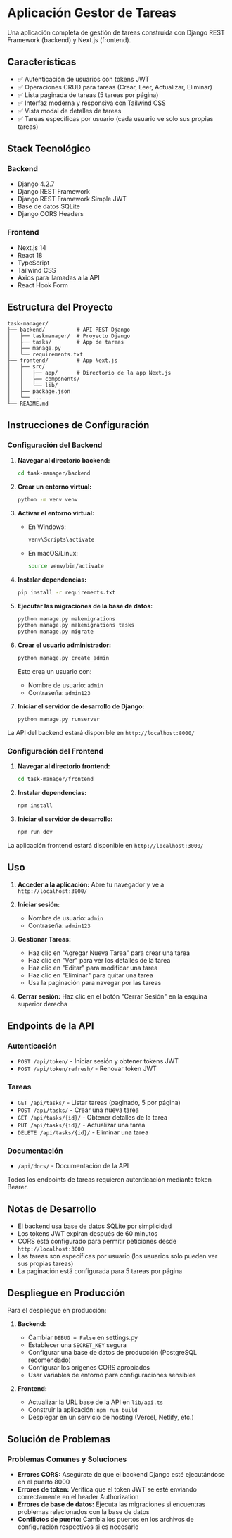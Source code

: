 # Aplicación Gestor de Tareas

Una aplicación completa de gestión de tareas construida con Django REST Framework (backend) y Next.js (frontend).

## Características

- ✅ Autenticación de usuarios con tokens JWT
- ✅ Operaciones CRUD para tareas (Crear, Leer, Actualizar, Eliminar)
- ✅ Lista paginada de tareas (5 tareas por página)
- ✅ Interfaz moderna y responsiva con Tailwind CSS
- ✅ Vista modal de detalles de tareas
- ✅ Tareas específicas por usuario (cada usuario ve solo sus propias tareas)

## Stack Tecnológico

### Backend
- Django 4.2.7
- Django REST Framework
- Django REST Framework Simple JWT
- Base de datos SQLite
- Django CORS Headers

### Frontend
- Next.js 14
- React 18
- TypeScript
- Tailwind CSS
- Axios para llamadas a la API
- React Hook Form

## Estructura del Proyecto

```
task-manager/
├── backend/          # API REST Django
│   ├── taskmanager/  # Proyecto Django
│   ├── tasks/        # App de tareas
│   ├── manage.py
│   └── requirements.txt
├── frontend/         # App Next.js
│   ├── src/
│   │   ├── app/      # Directorio de la app Next.js
│   │   ├── components/
│   │   └── lib/
│   ├── package.json
│   └── ...
└── README.md
```

## Instrucciones de Configuración

### Configuración del Backend

1. **Navegar al directorio backend:**
   ```bash
   cd task-manager/backend
   ```

2. **Crear un entorno virtual:**
   ```bash
   python -m venv venv
   ```

3. **Activar el entorno virtual:**
   - En Windows:
     ```bash
     venv\Scripts\activate
     ```
   - En macOS/Linux:
     ```bash
     source venv/bin/activate
     ```

4. **Instalar dependencias:**
   ```bash
   pip install -r requirements.txt
   ```

5. **Ejecutar las migraciones de la base de datos:**
   ```bash
   python manage.py makemigrations
   python manage.py makemigrations tasks
   python manage.py migrate
   ```

6. **Crear el usuario administrador:**
   ```bash
   python manage.py create_admin
   ```
   Esto crea un usuario con:
   - Nombre de usuario: `admin`
   - Contraseña: `admin123`

7. **Iniciar el servidor de desarrollo de Django:**
   ```bash
   python manage.py runserver
   ```

La API del backend estará disponible en `http://localhost:8000/`

### Configuración del Frontend

1. **Navegar al directorio frontend:**
   ```bash
   cd task-manager/frontend
   ```

2. **Instalar dependencias:**
   ```bash
   npm install
   ```

3. **Iniciar el servidor de desarrollo:**
   ```bash
   npm run dev
   ```

La aplicación frontend estará disponible en `http://localhost:3000/`

## Uso

1. **Acceder a la aplicación:**
   Abre tu navegador y ve a `http://localhost:3000/`

2. **Iniciar sesión:**
   - Nombre de usuario: `admin`
   - Contraseña: `admin123`

3. **Gestionar Tareas:**
   - Haz clic en "Agregar Nueva Tarea" para crear una tarea
   - Haz clic en "Ver" para ver los detalles de la tarea
   - Haz clic en "Editar" para modificar una tarea
   - Haz clic en "Eliminar" para quitar una tarea
   - Usa la paginación para navegar por las tareas

4. **Cerrar sesión:**
   Haz clic en el botón "Cerrar Sesión" en la esquina superior derecha

## Endpoints de la API

### Autenticación
- `POST /api/token/` - Iniciar sesión y obtener tokens JWT
- `POST /api/token/refresh/` - Renovar token JWT

### Tareas
- `GET /api/tasks/` - Listar tareas (paginado, 5 por página)
- `POST /api/tasks/` - Crear una nueva tarea
- `GET /api/tasks/{id}/` - Obtener detalles de la tarea
- `PUT /api/tasks/{id}/` - Actualizar una tarea
- `DELETE /api/tasks/{id}/` - Eliminar una tarea

### Documentación
- `/api/docs/` - Documentación de la API

Todos los endpoints de tareas requieren autenticación mediante token Bearer.

## Notas de Desarrollo

- El backend usa base de datos SQLite por simplicidad
- Los tokens JWT expiran después de 60 minutos
- CORS está configurado para permitir peticiones desde `http://localhost:3000`
- Las tareas son específicas por usuario (los usuarios solo pueden ver sus propias tareas)
- La paginación está configurada para 5 tareas por página

## Despliegue en Producción

Para el despliegue en producción:

1. **Backend:**
   - Cambiar `DEBUG = False` en settings.py
   - Establecer una `SECRET_KEY` segura
   - Configurar una base de datos de producción (PostgreSQL recomendado)
   - Configurar los orígenes CORS apropiados
   - Usar variables de entorno para configuraciones sensibles

2. **Frontend:**
   - Actualizar la URL base de la API en `lib/api.ts`
   - Construir la aplicación: `npm run build`
   - Desplegar en un servicio de hosting (Vercel, Netlify, etc.)

## Solución de Problemas

### Problemas Comunes y Soluciones

- **Errores CORS:** Asegúrate de que el backend Django esté ejecutándose en el puerto 8000
- **Errores de token:** Verifica que el token JWT se esté enviando correctamente en el header Authorization
- **Errores de base de datos:** Ejecuta las migraciones si encuentras problemas relacionados con la base de datos
- **Conflictos de puerto:** Cambia los puertos en los archivos de configuración respectivos si es necesario